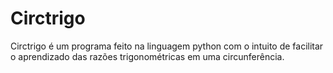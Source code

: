# Circtrigo
Circtrigo é um programa feito na linguagem python com o intuito de facilitar o aprendizado das razões trigonométricas em uma circunferência.
